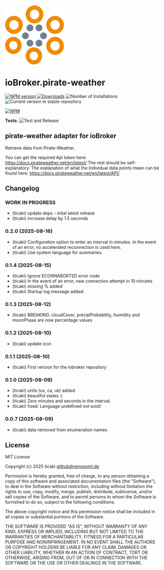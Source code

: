 ![Logo](admin/pirate-weather.png)

# ioBroker.pirate-weather

[![NPM version](https://img.shields.io/npm/v/iobroker.pirate-weather.svg)](https://www.npmjs.com/package/iobroker.pirate-weather)
[![Downloads](https://img.shields.io/npm/dm/iobroker.pirate-weather.svg)](https://www.npmjs.com/package/iobroker.pirate-weather)
![Number of Installations](https://iobroker.live/badges/pirate-weather-installed.svg)
![Current version in stable repository](https://iobroker.live/badges/pirate-weather-stable.svg)

[![NPM](https://nodei.co/npm/iobroker.pirate-weather.png?downloads=true)](https://nodei.co/npm/iobroker.pirate-weather/)

**Tests:** ![Test and Release](https://github.com/ticaki/ioBroker.pirate-weather/workflows/Test%20and%20Release/badge.svg)

## pirate-weather adapter for ioBroker

Retrieve data from Pirate-Weather.

You can get the required Api token here: https://docs.pirateweather.net/en/latest/ The rest should be self-explanatory.
The explanation of what the individual data points mean can be found here: https://docs.pirateweather.net/en/latest/API/

## Changelog

<!--
    Placeholder for the next version (at the beginning of the line):
    ### **WORK IN PROGRESS**
-->
### **WORK IN PROGRESS**
- (ticaki) update deps - inital latest release
- (ticaki) increase delay by 1.5 seconds

### 0.2.0 (2025-08-16)
- (ticaki) Configuration option to enter an interval in minutes. In the event of an error, no accelerated reconnection is used here.
- (ticaki) Use system language for summaries.

### 0.1.4 (2025-08-15)
- (ticaki) Ignore ECONNABORTED error code
- (ticaki) In the event of an error, new connection attempt in 10 minutes
- (ticaki) missing % added
- (ticaki) Startup log message added.

### 0.1.3 (2025-08-12)
- (ticaki) BREAKING: cloudCover, precipProbability, humidity and moonPhase are now percentage values

### 0.1.2 (2025-08-10)
- (ticaki) update icon

### 0.1.1 (2025-08-10)
- (ticaki) First version for the iobroker repository

### 0.1.0 (2025-08-09)
- (ticaki) units (us, ca, uk) added
- (ticaki) beautiful states :)
- (ticaki) Zero minutes and seconds in the interval.
- (ticaki) fixed: Language undefined not exist!

### 0.0.7 (2025-08-09)
- (ticaki) data removed from enumeration names

## License

MIT License

Copyright (c) 2025 ticaki <github@renopoint.de>

Permission is hereby granted, free of charge, to any person obtaining a copy
of this software and associated documentation files (the "Software"), to deal
in the Software without restriction, including without limitation the rights
to use, copy, modify, merge, publish, distribute, sublicense, and/or sell
copies of the Software, and to permit persons to whom the Software is
furnished to do so, subject to the following conditions:

The above copyright notice and this permission notice shall be included in all
copies or substantial portions of the Software.

THE SOFTWARE IS PROVIDED "AS IS", WITHOUT WARRANTY OF ANY KIND, EXPRESS OR
IMPLIED, INCLUDING BUT NOT LIMITED TO THE WARRANTIES OF MERCHANTABILITY,
FITNESS FOR A PARTICULAR PURPOSE AND NONINFRINGEMENT. IN NO EVENT SHALL THE
AUTHORS OR COPYRIGHT HOLDERS BE LIABLE FOR ANY CLAIM, DAMAGES OR OTHER
LIABILITY, WHETHER IN AN ACTION OF CONTRACT, TORT OR OTHERWISE, ARISING FROM,
OUT OF OR IN CONNECTION WITH THE SOFTWARE OR THE USE OR OTHER DEALINGS IN THE
SOFTWARE.

